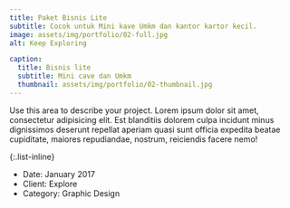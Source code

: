 ```yaml
---
title: Paket Bisnis Lite
subtitle: Cocok untuk Mini kave Umkm dan kantor kartor kecil.
image: assets/img/portfolio/02-full.jpg
alt: Keep Exploring

caption:
  title: Bisnis lite
  subtitle: Mini cave dan Umkm
  thumbnail: assets/img/portfolio/02-thumbnail.jpg
---
```

Use this area to describe your project. Lorem ipsum dolor sit amet, consectetur adipisicing elit. Est blanditiis dolorem culpa incidunt minus dignissimos deserunt repellat aperiam quasi sunt officia expedita beatae cupiditate, maiores repudiandae, nostrum, reiciendis facere nemo!

{:.list-inline}
- Date: January 2017
- Client: Explore
- Category: Graphic Design

